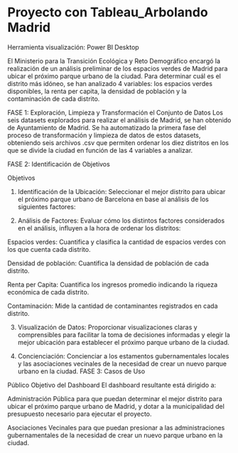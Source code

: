 # Proyecto con Tableau_Arbolando Madrid

Herramienta visualización: Power BI Desktop

El Ministerio para la Transición Ecológica y Reto Demográfico encargó la realización de un análisis preliminar de los espacios verdes de Madrid para ubicar el próximo parque urbano de la ciudad. Para determinar cuál es el distrito más idóneo, se han analizado 4 variables: los espacios verdes disponibles, la renta per capita, la densidad de población y la contaminación de cada distrito.

FASE 1: Exploración, Limpieza y Transformación el Conjunto de Datos
Los seis datasets explorados para realizar el análisis de Madrid, se han obtenido de Ayuntamiento de Madrid. Se ha automatizado la primera fase del proceso de transformación y limpieza de datos de estos datasets, obteniendo seis archivos .csv que permiten ordenar los diez distritos en los que se divide la ciudad en función de las 4 variables a analizar.

FASE 2: Identificación de Objetivos

Objetivos

1. Identificación de la Ubicación: Seleccionar el mejor distrito para ubicar el próximo parque urbano de Barcelona en base al análisis de los siguientes factores:

2. Análisis de Factores: Evaluar cómo los distintos factores considerados en el análisis, influyen a la hora de ordenar los distritos:

Espacios verdes: Cuantifica y clasifica la cantidad de espacios verdes con los que cuenta cada distrito.

Densidad de población: Cuantifica la densidad de población de cada distrito.

Renta per Capita: Cuantifica los ingresos promedio indicando la riqueza económica de cada distrito.

Contaminación: Mide la cantidad de contaminantes registrados en cada distrito.

3. Visualización de Datos: Proporcionar visualizaciones claras y comprensibles para facilitar la toma de decisiones informadas y elegir la mejor ubicación para establecer el próximo parque urbano de la ciudad.

4. Concienciación: Concienciar a los estamentos gubernamentales locales y las asociaciones vecinales de la necesidad de crear un nuevo parque urbano en la ciudad.
FASE 3: Casos de Uso

Público Objetivo del Dashboard
El dashboard resultante está dirigido a:

Administración Pública para que puedan determinar el mejor distrito para ubicar el próximo parque urbano de Madrid, y dotar a la municipalidad del presupuesto necesario para ejecutar el proyecto.

Asociaciones Vecinales para que puedan presionar a las administraciones gubernamentales de la necesidad de crear un nuevo parque urbano en la ciudad.
